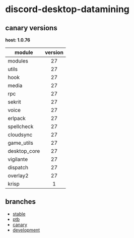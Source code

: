 # discord-desktop-datamining

## canary versions

**host: 1.0.76**

| module | version |
| ------ | :-----: |
| modules | 27 |
| utils | 27 |
| hook | 27 |
| media | 27 |
| rpc | 27 |
| sekrit | 27 |
| voice | 27 |
| erlpack | 27 |
| spellcheck | 27 |
| cloudsync | 27 |
| game_utils | 27 |
| desktop_core | 27 |
| vigilante | 27 |
| dispatch | 27 |
| overlay2 | 27 |
| krisp | 1 |

## branches

- [stable](https://github.com/OpenAsar/discord-desktop-datamining/tree/stable)
- [ptb](https://github.com/OpenAsar/discord-desktop-datamining/tree/ptb)
- [canary](https://github.com/OpenAsar/discord-desktop-datamining/tree/canary)
- [development](https://github.com/OpenAsar/discord-desktop-datamining/tree/development)